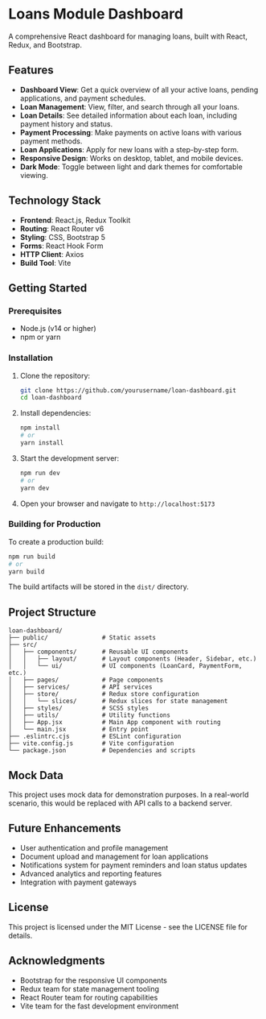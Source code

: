 # Loans Module Dashboard

A comprehensive React dashboard for managing loans, built with React, Redux, and Bootstrap.

## Features

- **Dashboard View**: Get a quick overview of all your active loans, pending applications, and payment schedules.
- **Loan Management**: View, filter, and search through all your loans.
- **Loan Details**: See detailed information about each loan, including payment history and status.
- **Payment Processing**: Make payments on active loans with various payment methods.
- **Loan Applications**: Apply for new loans with a step-by-step form.
- **Responsive Design**: Works on desktop, tablet, and mobile devices.
- **Dark Mode**: Toggle between light and dark themes for comfortable viewing.

## Technology Stack

- **Frontend**: React.js, Redux Toolkit
- **Routing**: React Router v6
- **Styling**: CSS, Bootstrap 5
- **Forms**: React Hook Form
- **HTTP Client**: Axios
- **Build Tool**: Vite

## Getting Started

### Prerequisites

- Node.js (v14 or higher)
- npm or yarn

### Installation

1. Clone the repository:
   ```bash
   git clone https://github.com/yourusername/loan-dashboard.git
   cd loan-dashboard
   ```

2. Install dependencies:
   ```bash
   npm install
   # or
   yarn install
   ```

3. Start the development server:
   ```bash
   npm run dev
   # or
   yarn dev
   ```

4. Open your browser and navigate to `http://localhost:5173`

### Building for Production

To create a production build:

```bash
npm run build
# or
yarn build
```

The build artifacts will be stored in the `dist/` directory.

## Project Structure

```
loan-dashboard/
├── public/               # Static assets
├── src/
│   ├── components/       # Reusable UI components
│   │   ├── layout/       # Layout components (Header, Sidebar, etc.)
│   │   └── ui/           # UI components (LoanCard, PaymentForm, etc.)
│   ├── pages/            # Page components
│   ├── services/         # API services
│   ├── store/            # Redux store configuration
│   │   └── slices/       # Redux slices for state management
│   ├── styles/           # SCSS styles
│   ├── utils/            # Utility functions
│   ├── App.jsx           # Main App component with routing
│   └── main.jsx          # Entry point
├── .eslintrc.cjs         # ESLint configuration
├── vite.config.js        # Vite configuration
└── package.json          # Dependencies and scripts
```

## Mock Data

This project uses mock data for demonstration purposes. In a real-world scenario, this would be replaced with API calls to a backend server.

## Future Enhancements

- User authentication and profile management
- Document upload and management for loan applications
- Notifications system for payment reminders and loan status updates
- Advanced analytics and reporting features
- Integration with payment gateways

## License

This project is licensed under the MIT License - see the LICENSE file for details.

## Acknowledgments

- Bootstrap for the responsive UI components
- Redux team for state management tooling
- React Router team for routing capabilities
- Vite team for the fast development environment
